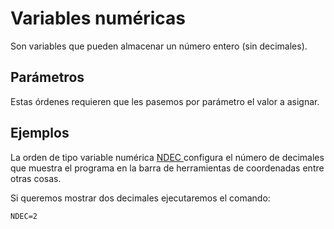 # Variables numéricas

Son variables que pueden almacenar un número entero \(sin decimales\).

## Parámetros

Estas órdenes requieren que les pasemos por parámetro el valor a asignar.

## Ejemplos

La orden de tipo variable numérica [NDEC ](../../ventana-de-dibujo/variables/n/ndec.md)configura el número de decimales que muestra el programa en la barra de herramientas de coordenadas entre otras cosas.

Si queremos mostrar dos decimales ejecutaremos el comando:

```text
NDEC=2
```

